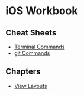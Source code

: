 iOS Workbook
====

## Cheat Sheets

- [Terminal Commands](terminal-commands.md)
- [git Commands](git-cheats.md)

## Chapters
- [View Layouts](view_layout)

